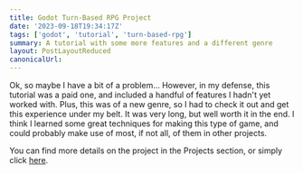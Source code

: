 ```yaml
---
title: Godot Turn-Based RPG Project
date: '2023-09-18T19:34:17Z'
tags: ['godot', 'tutorial', 'turn-based-rpg']
summary: A tutorial with some more features and a different genre
layout: PostLayoutReduced
canonicalUrl:
---
```


Ok, so maybe I have a bit of a problem... However, in my defense, this tutorial was a paid one, and included a handful
of features I hadn't yet worked with. Plus, this was of a new genre, so I had to check it out and get this experience
under my belt. It was very long, but well worth it in the end. I think I learned some great techniques for making this
type of game, and could probably make use of most, if not all, of them in other projects.

You can find more details on the project in the Projects section, or simply click [here](/projects/godot-turn-based-rpg).
